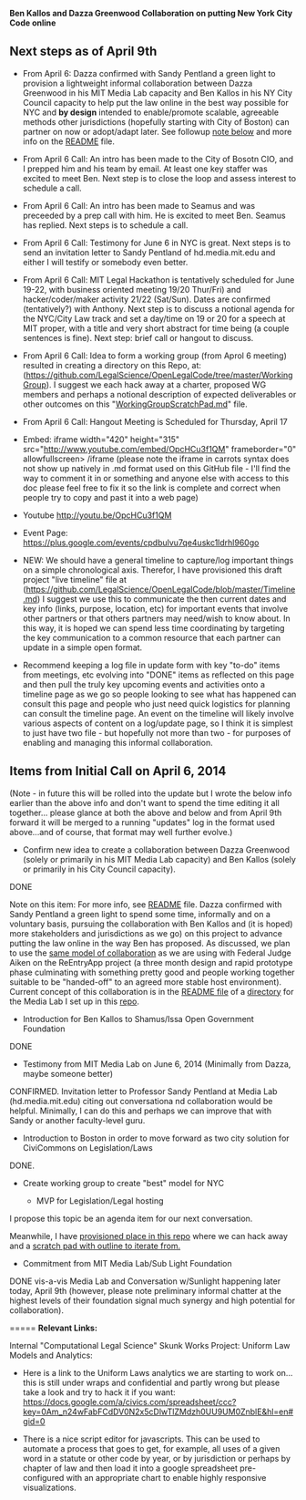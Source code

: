 **Ben Kallos and Dazza Greenwood Collaboration on putting New York City Code online**


## Next steps as of April 9th

* From April 6: Dazza confirmed with Sandy Pentland a green light to provision a lightweight informal collaboration between Dazza Greenwood in his MIT Media Lab capacity and Ben Kallos in his NY City Council capacity to help put the law online in the best way possible for NYC and **by design** intended to enable/promote scalable, agreeable methods other jurisdictions (hopefully starting with City of Boston) can partner on now or adopt/adapt later.  See followup [note below](https://github.com/LegalScience/OpenLegalCode/blob/master/ProjectNote.md#items-from-initial-call-on-april-6-2014) and more info on the [README](https://github.com/LegalScience/OpenLegalCode/blob/master/MediaLabLegalScienceTeam/README.md) file.

* From April 6 Call: An intro has been made to the City of Bosotn CIO, and I prepped him and his team by email.  At least one key staffer was excited to meet Ben.  Next step is to close the loop and assess interest to schedule a call. 

* From April 6 Call: An intro has been made to Seamus and was preceeded by a prep call with him.  He is excited to meet Ben.  Seamus has replied.  Next steps is to schedule a call. 

* From April 6 Call: Testimony for June 6 in NYC is great.  Next steps is to send an invitation letter to Sandy Pentland of hd.media.mit.edu and either I will testify or somebody even better. 

* From April 6 Call: MIT Legal Hackathon is tentatively scheduled for June 19-22, with business oriented meeting 19/20 Thur/Fri) and hacker/coder/maker activity 21/22 (Sat/Sun).  Dates are confirmed (tentatively?) with Anthony.  Next step is to discuss a notional agenda for the NYC/City Law track and set a day/time on 19 or 20 for a speech at MIT proper, with a title and very short abstract for time being (a couple sentences is fine).  Next step: brief call or hangout to discuss.  

* From April 6 Call: Idea to form a working group (from Aprol 6 meeting) resulted in creating a directory on this Repo, at: (https://github.com/LegalScience/OpenLegalCode/tree/master/WorkingGroup).  I suggest we each hack away at a charter, proposed WG members and perhaps a notional description of expected deliverables or other outcomes on this "[WorkingGroupScratchPad.md](https://github.com/LegalScience/OpenLegalCode/blob/master/WorkingGroup/WorkGroupScratchPad.md)" file.  

*  From April 6 Call: Hangout Meeting is Scheduled for Thursday, April 17

- Embed: iframe  width="420" height="315" src="http://www.youtube.com/embed/OpcHCu3f1QM" frameborder="0" allowfullscreen>  /iframe    (please note the iframe in carrots syntax does not show up natively in .md format used on this GitHub file - I'll find the way to comment it in or something and anyone else with access to this doc please feel free to fix it so the link is complete and correct when people try to copy and past it into a web page)

- Youtube http://youtu.be/OpcHCu3f1QM
- Event Page: https://plus.google.com/events/cpdbulvu7qe4uskc1ldrhl960go

* NEW: We should have a general timeline to capture/log important things on a simple chronological axis.  Therefor, I have provisioned this draft project "live timeline" file at (https://github.com/LegalScience/OpenLegalCode/blob/master/Timeline.md)  I suggest we use this to communicate the then current dates and key info (links, purpose, location, etc) for important events that involve other partners or that others partners may need/wish to know about.  In this way, it is hoped we can spend less time coordinating by targeting the key communication to a common resource that each partner can update in a simple open format.  
- Recommend keeping a log file in update form with key "to-do" items from meetings, etc evolving into "DONE" items as reflected on this page and then pull the truly key upcoming events and activities onto a timeline page as we go so people looking to see what has happened can consult this page and people who just need quick logistics for planning can consult the timeline page. An event on the timeline will likely involve various aspects of content on a log/update page, so I think it is simplest to just have two file - but hopefully not more than two - for purposes of enabling and managing this informal collaboration.  



 
## Items from Initial Call on April 6, 2014
(Note - in future this will be rolled into the update but I wrote the below info earlier than the above info and don't want to spend the time editing it all together... please glance at both the above and below and from April 9th forward it will be merged to a running "updates" log in the format used above...and of course, that format may well further evolve.) 

* Confirm new idea to create a collaboration between Dazza Greenwood (solely or primarily in his MIT Media Lab capacity) and Ben Kallos (solely or primarily in his City Council capacity).  

DONE

Note on this item:  For more info, see [README](https://github.com/LegalScience/OpenLegalCode/blob/master/MediaLabLegalScienceTeam/README.md) file.  Dazza confirmed with Sandy Pentland a green light to spend some time, informally and on a voluntary basis, pursuing the collaboration with Ben Kallos and (it is hoped) more stakeholders and jurisdictions as we go) on this project to advance putting the law online in the way Ben has proposed.  As discussed, we plan to use the [same model of collaboration](https://github.com/LegalScience/OpenLegalCode/blob/master/MediaLabLegalScienceTeam/README.md) as we are using with Federal Judge Aiken on the ReEntryApp project (a three month design and rapid prototype phase culminating with something pretty good and people working together suitable to be "handed-off" to an agreed more stable host environment).  Current concept of this collaboration is in the [README file](https://github.com/LegalScience/OpenLegalCode/blob/master/MediaLabLegalScienceTeam/README.md) of a [directory](https://github.com/LegalScience/OpenLegalCode/blob/master/MediaLabLegalScienceTeam) for the Media Lab I set up in this [repo](https://github.com/LegalScience/OpenLegalCode/). 

* Introduction for Ben Kallos to Shamus/Issa Open Government Foundation

DONE

* Testimony from MIT Media Lab on June 6, 2014 (Minimally from Dazza, maybe someone better)

CONFIRMED.  Invitation letter to Professor Sandy Pentland at Media Lab (hd.media.mit.edu) citing out conversationa nd collaboration would be helpful.  Minimally, I can do this and perhaps we can improve that with Sandy or another faculty-level guru. 


* Introduction to Boston in order to move forward as two city solution for CiviCommons on Legislation/Laws

DONE.

* Create working group to create "best" model for NYC

  - MVP for Legislation/Legal hosting

I propose this topic be an agenda item for our next conversation.  

Meanwhile, I have [provisioned place in this repo](https://github.com/LegalScience/OpenLegalCode/tree/master/WorkingGroup) where we can hack away and a [scratch pad with outline to iterate from.](https://github.com/LegalScience/OpenLegalCode/blob/master/WorkingGroup/WorkGroupScratchPad.md) 

* Commitment from MIT Media Lab/Sub Light Foundation 

DONE vis-a-vis Media Lab and Conversation w/Sunlight happening later today, April 9th (however, please note preliminary informal chatter at the highest levels of their foundation signal much synergy and high potential for collaboration). 



=====
**Relevant Links:**

Internal "Computational Legal Science" Skunk Works Project: Uniform Law Models and Analytics: 

* Here is a link to the Uniform Laws analytics we are starting to work on... this is still under wraps and confidential and partly wrong but please take a look and try to hack it if  you want:
https://docs.google.com/a/civics.com/spreadsheet/ccc?key=0Am_n24wFabFCdDV0N2x5cDlwTlZMdzh0UU9UM0ZnblE&hl=en#gid=0 

* There is a nice script editor for javascripts.  This can be used to automate a process that goes to get, for example, all uses of a given word in a statute or other code by year, or by jurisdiction or perhaps by chapter of law and then load it into a google spreadsheet pre-configured with an appropriate chart to enable highly responsive visualizations.  
